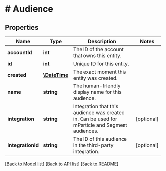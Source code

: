 # # Audience

## Properties

Name | Type | Description | Notes
------------ | ------------- | ------------- | -------------
**accountId** | **int** | The ID of the account that owns this entity. | 
**id** | **int** | Unique ID for this entity. | 
**created** | [**\DateTime**](\DateTime.md) | The exact moment this entity was created. | 
**name** | **string** | The human-friendly display name for this audience. | 
**integration** | **string** | Integration that this audience was created in. Can be used for mParticle and Segment audiences. | [optional] 
**integrationId** | **string** | The ID of this audience in the third-party integration. | [optional] 

[[Back to Model list]](../../README.md#documentation-for-models) [[Back to API list]](../../README.md#documentation-for-api-endpoints) [[Back to README]](../../README.md)


